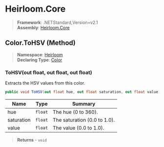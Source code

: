 # Heirloom.Core

> **Framework**: .NETStandard,Version=v2.1  
> **Assembly**: [Heirloom.Core][0]

## Color.ToHSV (Method)

> **Namespace**: [Heirloom][0]  
> **Declaring Type**: [Color][1]

### ToHSV(out float, out float, out float)

Extracts the HSV values from this color.

```cs
public void ToHSV(out float hue, out float saturation, out float value)
```

| Name       | Type    | Summary                      |
|------------|---------|------------------------------|
| hue        | `float` | The hue (0 to 360).          |
| saturation | `float` | The saturation (0.0 to 1.0). |
| value      | `float` | The value (0.0 to 1.0).      |

> **Returns** - `void`

[0]: ../../../Heirloom.Core.md
[1]: ../Color.md
